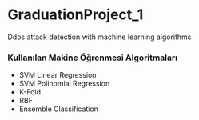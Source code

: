# GraduationProject_1
Ddos attack detection with machine learning algorithms
### Kullanılan Makine Öğrenmesi Algoritmaları
* SVM Linear Regression
* SVM Polinomial Regression
* K-Fold
* RBF
* Ensemble Classification

